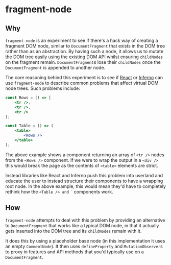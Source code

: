 # fragment-node

## Why

`fragment-node` is an experiment to see if there's a hack way of creating a fragment DOM node, similar to `DocumentFragment` 
that exists in the DOM tree rather than as an abstraction. By having such a node, it allows us to mutate the DOM tree
easily using the existing DOM API whilst ensuring `childNodes` on the fragment remain. `DocumentFragment`s lose their
`childNodes` once the `DocumentFragment` is appended to another node.

The core reasoning behind this experiment is to see if [React](https://github.com/facebook/react) or [Inferno](https://github.com/trueadm/inferno) 
can use `fragment-node` to describe common problems that affect virtual DOM node trees. Such problems include:

```jsx
const Rows = () => [
    <tr />,
    <tr />,
    <tr />
];

const Table = () => (
    <table>
        <Rows />
    </table>
);
```

The above example shows a component returning an array of `<tr />` nodes from the `<Rows />` component. If we were
to wrap the output in a `<div />` this would break the page as the contents of `<table>` elements are strict.

Instead libraries like React and Inferno push this problem into userland and educate the user to instead structure
their components to have a wrapping root node. In the above example, this would mean they'd have to completely
rethink how the `<Table /> and `<Rows />` components work.

## How

`fragment-node` attempts to deal with this problem by providing an alternative to `DocumentFragment` that works
like a typical DOM node, in that it actually gets inserted into the DOM tree and its `childNodes` remain with it.

It does this by using a placeholder base node (in this implementation it uses an empty `CommentNode`). It then uses
`defineProperty` and `MutationObserver`s to proxy in features and API methods that you'd typically use on a `DocumentFragment`.